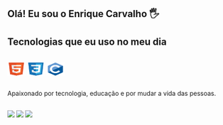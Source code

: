 ## Olá! Eu sou o Enrique Carvalho 🖐️

## Tecnologias que eu uso no meu dia

<div style="display: inline_block"><br>
  <img align="center" alt="Enrique-HTML" height="30" width="40" src="https://raw.githubusercontent.com/devicons/devicon/master/icons/html5/html5-original.svg">
  <img align="center" alt="Enrique-CSS" height="30" width="40" src="https://raw.githubusercontent.com/devicons/devicon/master/icons/css3/css3-original.svg">
  <img align="center" alt="Enrique-C" height="30" width="40" src="https://raw.githubusercontent.com/devicons/devicon/master/icons/c/c-original.svg">
</div>
<br>

Apaixonado por tecnologia, educação e por mudar a vida das pessoas.

##
 
<div> 
  <a href="https://instagram.com/enriqcarv_" target="_blank"><img src="https://img.shields.io/badge/-Instagram-%23E4405F?style=for-the-badge&logo=instagram&logoColor=white" target="_blank"></a> 
  <a href = "enrique.carvalho30@gmail.com"><img src="https://img.shields.io/badge/-Gmail-%23333?style=for-the-badge&logo=gmail&logoColor=white" target="_blank"></a>
  <a href="https://www.linkedin.com/in/enrique-carvalho-a2a206277/" target="_blank"><img src="https://img.shields.io/badge/-LinkedIn-%230077B5?style=for-the-badge&logo=linkedin&logoColor=white" target="_blank"></a> 
</div>
